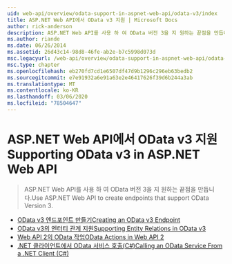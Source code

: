 ```yaml
---
uid: web-api/overview/odata-support-in-aspnet-web-api/odata-v3/index
title: ASP.NET Web API에서 OData v3 지원 | Microsoft Docs
author: rick-anderson
description: ASP.NET Web API를 사용 하 여 OData 버전 3을 지 원하는 끝점을 만듭니다.
ms.author: riande
ms.date: 06/26/2014
ms.assetid: 26d43c14-98d8-46fe-ab2e-b7c5998d073d
msc.legacyurl: /web-api/overview/odata-support-in-aspnet-web-api/odata-v3
msc.type: chapter
ms.openlocfilehash: eb270fd7cd1e6507df47d9b1296c296eb63bedb2
ms.sourcegitcommit: e7e91932a6e91a63e2e46417626f39d6b244a3ab
ms.translationtype: MT
ms.contentlocale: ko-KR
ms.lasthandoff: 03/06/2020
ms.locfileid: "78504647"
---
```

# <a name="supporting-odata-v3-in-aspnet-web-api"></a><span data-ttu-id="af55a-103">ASP.NET Web API에서 OData v3 지원</span><span class="sxs-lookup"><span data-stu-id="af55a-103">Supporting OData v3 in ASP.NET Web API</span></span>

> <span data-ttu-id="af55a-104">ASP.NET Web API를 사용 하 여 OData 버전 3을 지 원하는 끝점을 만듭니다.</span><span class="sxs-lookup"><span data-stu-id="af55a-104">Use ASP.NET Web API to create endpoints that support OData Version 3.</span></span>

- [<span data-ttu-id="af55a-105">OData v3 엔드포인트 만들기</span><span class="sxs-lookup"><span data-stu-id="af55a-105">Creating an OData v3 Endpoint</span></span>](creating-an-odata-endpoint.md)
- [<span data-ttu-id="af55a-106">OData v3의 엔터티 관계 지원</span><span class="sxs-lookup"><span data-stu-id="af55a-106">Supporting Entity Relations in OData v3</span></span>](working-with-entity-relations.md)
- [<span data-ttu-id="af55a-107">Web API 2의 OData 작업</span><span class="sxs-lookup"><span data-stu-id="af55a-107">OData Actions in Web API 2</span></span>](odata-actions.md)
- [<span data-ttu-id="af55a-108">.NET 클라이언트에서 OData 서비스 호출(C#)</span><span class="sxs-lookup"><span data-stu-id="af55a-108">Calling an OData Service From a .NET Client (C#)</span></span>](calling-an-odata-service-from-a-net-client.md)

